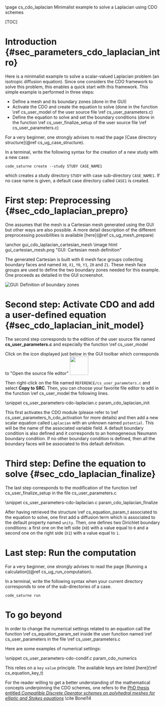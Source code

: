 <!--
  This file is part of code_saturne, a general-purpose CFD tool.

  Copyright (C) 1998-2024 EDF S.A.

  This program is free software; you can redistribute it and/or modify it under
  the terms of the GNU General Public License as published by the Free Software
  Foundation; either version 2 of the License, or (at your option) any later
  version.

  This program is distributed in the hope that it will be useful, but WITHOUT
  ANY WARRANTY; without even the implied warranty of MERCHANTABILITY or FITNESS
  FOR A PARTICULAR PURPOSE.  See the GNU General Public License for more
  details.

  You should have received a copy of the GNU General Public License along with
  this program; if not, write to the Free Software Foundation, Inc., 51 Franklin
  Street, Fifth Floor, Boston, MA 02110-1301, USA.
-->

\page cs_cdo_laplacian Minimalist example to solve a Laplacian using CDO schemes

[TOC]

<!--
    References used in this page
-->

[Bonel14]: https://hal.archives-ouvertes.fr/tel-01116527

Introduction {#sec_parameters_cdo_laplacian_intro}
============

Here is a minimalist example to solve a scalar-valued Laplacian
problem (an isotropic diffusion equation). Since one considers the CDO
framework to solve this problem, this enables a quick start with this
framework.  This simple example is performed in three steps:
* Define a mesh and its boundary zones (done in the GUI)
* Activate the CDO and create the equation to solve (done in the
  function \ref cs_user_model of the user source file \ref
  cs_user_parameters.c)
* Define the equation to solve and set the boundary conditions (done
  in the function \ref cs_user_finalize_setup of the user source file \ref
  cs_user_parameters.c)

For a very beginner, one strongly advises to read the page [Case directory structure](@ref cs_ug_case_structure).

In a terminal, write the following syntax for the creation of a new
study with a new case:

```
code_saturne create --study STUDY CASE_NAME1
```

which creates a study directory `STUDY` with case sub-directory
`CASE_NAME1`. If no case name is given, a default case directory
called `CASE1` is created.


First step: Preprocessing {#sec_cdo_laplacian_prepro}
=======================

One assumes that the mesh is a Cartesian mesh generated using the GUI
but other ways are also possible. A more detail description of the
different preprocessing possibilities is available [here](@ref cs_ug_mesh_prepare)

\anchor gui_cdo_laplacian_cartesian_mesh
\image html gui_cartesian_mesh.png "GUI: Cartesian mesh definition"

The generated Cartesian is built with 6 mesh face groups collecting
boundary faces and named `X0`, `X1`, `Y0`, `Y1`, `Z0` and `Z1`. These
mesh face groups are used to define the two boundary zones needed for
this example.  One proceeds as detailed in the GUI screenshot.

![GUI: Definition of boundary zones](gui_boundary_zone_cartesian.png)


Second step: Activate CDO and add a user-defined equation {#sec_cdo_laplacian_init_model}
=======================

The second step corresponds to the edition of the user source file
named **cs_user_parameters.c** and especially the function \ref
cs_user_model

Click on the icon displayed just below in the GUI toolbar which
corresponds to "Open the source file editor" <img src="src_editor-icon.png" width="60px">

Then right-click on the file named `REFERENCE/cs_user_parameters.c`
and select **Copy to SRC**. Then, you can choose your favorite file
editor to add in the function \ref cs_user_model the following lines.

\snippet cs_user_parameters-cdo-laplacian.c param_cdo_laplacian_init

This first activates the CDO module (please refer to \ref
cs_user_parameters_h_cdo_activation for more details) and then add a
new scalar equation called `Laplacian` with an unknown named
`potential`. This will be the name of the associated variable field. A
default boundary condition is also defined and it corresponds to an
homogeneous Neumann boundary condition. If no other boundary condition
is defined, then all the boundary faces will be associated to this
default definition.


Third step: Define the equation to solve {#sec_cdo_laplacian_finalize}
=======================

The last step corresponds to the modification of the function \ref
cs_user_finalize_setup in the file cs_user_parameters.c

\snippet cs_user_parameters-cdo-laplacian.c param_cdo_laplacian_finalize

After having retrieved the structure \ref cs_equation_param_t
associated to the equation to solve, one first add a diffusion term
which is associated to the default property named `unity`. Then, one
defines two Dirichlet boundary conditions: a first one on the left
side (`X0`) with a value equal to `0` and a second one on the right
side (`X1`) with a value equal to `1`.

Last step: Run the computation
=======================

For a very beginner, one strongly advises to read the page [Running a calculation](@ref cs_ug_run_computation).

In a terminal, write the following syntax when your current directory
corresponds to one of the sub-directories of a case.

```
code_saturne run
```


To go beyond
=======================

In order to change the numerical settings related to an equation call
the function \ref cs_equation_param_set inside the user function named
\ref cs_user_parameters in the file \ref cs_user_parameters.c

Here are some examples of numerical settings:

\snippet cs_user_parameters-cdo-condif.c param_cdo_numerics

This relies on  a `key` `value` principle. The available keys are listed [here](\ref cs_equation_key_t)



For the reader willing to get a better understanding of the
mathematical concepts underpinning the CDO schemes, one refers to the
[PhD thesis entitled *Compatible Discrete Operator schemes on
polyhedral meshes for elliptic and Stokes equations*][Bonel14] \cite Bonel14
